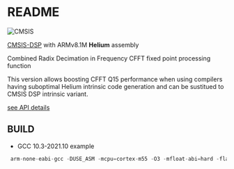 # README

![CMSIS](http://www.keil.com/pack/doc/CMSIS/General/html/CMSIS_Logo_Final.png)


[CMSIS-DSP](https://github.com/ARM-software/CMSIS_5/tree/develop/CMSIS/DSP) with ARMv8.1M **Helium** assembly


Combined Radix Decimation in Frequency CFFT fixed point processing function

This version allows boosting CFFT Q15 performance when using compilers having suboptimal Helium intrinsic code generation and can be sustitued to CMSIS DSP intrinsic variant.

[see API details](https://www.keil.com/pack/doc/CMSIS/DSP/html/group__ComplexFFT.html)

## BUILD

 - GCC 10.3-2021.10 example

```cpp
 arm-none-eabi-gcc -DUSE_ASM -mcpu=cortex-m55 -O3 -mfloat-abi=hard -flax-vector-conversions -c arm_cfft_q15.c -o arm_cfft_q15.o -I$(CMSIS5ROOT)/CMSIS/DSP/PrivateInclude/ -I $(CMSIS5ROOT)/CMSIS/DSP/Include/ -I $(CMSIS5ROOT)/CMSIS/Core/Include/
 ```

